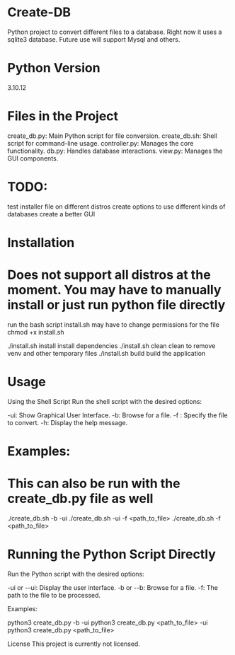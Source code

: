 # Create-DB
Python project to convert different files to a database. Right now it uses a sqlite3 database. Future use will support Mysql and others.

# Python Version
3.10.12

# Files in the Project
create_db.py: Main Python script for file conversion.
create_db.sh: Shell script for command-line usage.
controller.py: Manages the core functionality.
db.py: Handles database interactions.
view.py: Manages the GUI components.

# TODO:
test installer file on different distros
create options to use different kinds of databases
create a better GUI

# Installation
# Does not support all distros at the moment. You may have to manually install or just run python file directly 
run the bash script install.sh
may have to change permissions for the file
chmod +x install.sh

./install.sh install     install dependencies
./install.sh clean       clean to remove venv and other temporary files
./install.sh build       build the application


# Usage
Using the Shell Script
Run the shell script with the desired options:

-ui: Show Graphical User Interface.
-b: Browse for a file.
-f <file>: Specify the file to convert.
-h: Display the help message.


# Examples:
# This can also be run with the create_db.py file as well
./create_db.sh -b -ui 
./create_db.sh -ui -f <path_to_file> 
./create_db.sh -f <path_to_file>


# Running the Python Script Directly
Run the Python script with the desired options:

-ui or --ui: Display the user interface.
-b or --b: Browse for a file.
-f: The path to the file to be processed.

Examples:

python3 create_db.py -b -ui
python3 create_db.py <path_to_file> -ui
python3 create_db.py <path_to_file>


License
This project is currently not licensed.
